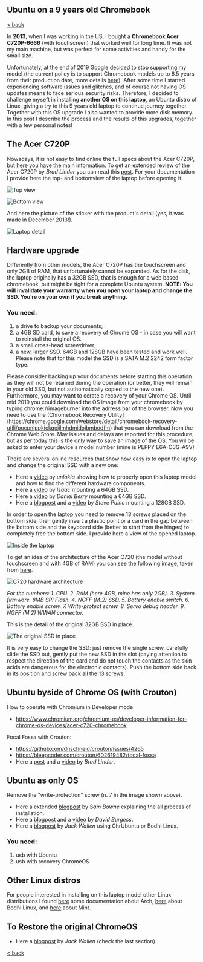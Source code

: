 ## Ubuntu on a 9 years old Chromebook

[< back](https://codethepast.github.io/)

In **2013**, when I was working in the US, I bought a **Chromebook Acer C720P-6666** (with touchscreen) that worked well for long time. It was not my main machine, but was perfect for some activities and handy for the small size.

Unfortunately, at the end of 2019 Google decided to stop supporting my model (the current policy is to support Chromebook models up to 6.5 years from their production date, more details [here](https://www.theguardian.com/technology/askjack/2019/sep/12/can-i-still-use-my-chromebook-now-it-is-no-longer-supported)). After some time I started experiencing software issues and glitches, and of course not having OS updates means to face serious security risks. Therefore, I decided to challenge myseft in installing **another OS on this laptop**, an Ubuntu distro of Linux, giving a try to this 9 years old laptop to continue journey together. Together with this OS upgrade I also wanted to provide more disk memory. In this post I describe the process and the results of this upgrades, together with a few personal notes!

## The Acer C720P

Nowadays, it is not easy to find online the full specs about the Acer C720P, but [here](https://www.laptopmag.com/reviews/laptops/acer-chromebook-c720p) you have the main information. To get an extended review of the Acer C720P by *Brad Linder* you can read this [post](https://liliputing.com/2014/03/acer-c720p-touchscreen-chromebook-review.html).
For your documentation I provide here the top- and bottomview of the laptop before opening it.

![Top view](https://codethepast.github.io/UbuntuOnChromebook/UbuntuOnChrome10.jpg)

![Bottom view](https://codethepast.github.io/UbuntuOnChromebook/UbuntuOnChrome11.jpg)

And here the picture of the sticker with the product's detail (yes, it was made in December 2013!).

![Laptop detail](https://codethepast.github.io/UbuntuOnChromebook/UbuntuOnChrome12.jpg)


## Hardware upgrade

Differently from other models, the Acer C720P has the touchscreen and only 2GB of RAM, that unfortunately cannot be expanded. As for the disk, the laptop originally has a 32GB SSD, that is enough for a web based chromebook, but might be tight for a complete Ubuntu system. 
**NOTE: You will invalidate your warranty when you open your laptop and change the SSD. You’re on your own if you break anything.**

### You need:
1. a drive to backup your documents;
2. a 4GB SD card, to save a recovery of Chrome OS - in case you will want to reinstall the original OS.
3. a small cross-head screwdriver;
4. a new, larger SSD. 64GB and 128GB have been tested and work well. Please note that for this model the SSD is a SATA M.2 2242 form factor type.

Please consider backing up your documents before starting this operation as they will not be retained during the operation (or better, they will remain in your old SSD, but not authomatically copied to the new one).
Furthermore, you may want to cerate a recovery of your Chrome OS. Until mid 2019 you could download the OS image from your chromebook by typing chrome://imageburner into the adrress bar of the browser. Now you need to use the (Chromebook Recovery Utility](https://chrome.google.com/webstore/detail/chromebook-recovery-utili/pocpnlppkickgojjlmhdmidojbmbodfm) that you can download from the Chrome Web Store. May issues and delays are reported for this procedure, but as per today this is the only way to save an image of the OS. You wil be asked to enter your device's model number (mine is PEPPY E6A-O3G-A9V)  

There are several online resources that show how easy is to open the laptop and change the original SSD with a new one:
- Here a [video](https://www.youtube.com/watch?v=AZa5kWBfbWM) by *unlokia* showing how to properly open this laptop model and how to find the different hardware components.
- Here a [video](https://www.youtube.com/watch?v=LrrL2Qy2PGI) by *Isaac* mounting a 64GB SSD. 
- Here a [video](https://www.youtube.com/watch?v=c9rKQVtEjNc) by *Daniel Berry* mounting a 64GB SSD.
- Here a [blogpost](https://www.umpcportal.com/2014/01/how-to-upgrade-the-acer-c720-chromebook-with-an-m-2-sata-from-mydigitalsdd/) and a [video](https://www.youtube.com/watch?v=-jOHHyJMgWk) by *Steve Paine* mounting a 128GB SSD.

In order to open the laptop you need to remove 13 screws placed on the bottom side, then gently insert a plastic point or a card in the gap between the bottom side and the keyboard side (better to start from the hinges) to completely free the bottom side. I provide here a view of the opened laptop.

![Inside the laptop](https://codethepast.github.io/UbuntuOnChromebook/UbuntuOnChrome13.jpg)

To get an idea of the architecture of the Acer C720 (the model without touchscreen and with 4GB of RAM) you can see the following image, taken from [here](https://www.chromium.org/chromium-os/developer-information-for-chrome-os-devices/acer-c720-chromebook).

![C720 hardware architecture](https://samsclass.info/128/proj/c720-chromebook-annotated-innards.png)

*For the numbers: 1. CPU. 2. RAM (here 4GB, mine has only 2GB). 3. System firmware. 8MB SPI Flash. 4. NGFF (M.2) SSD. 5. Battery enable switch. 6. Battery enable screw. 7. Write-protect screw. 8. Servo debug header. 9. NGFF (M.2) WWAN connector.*

This is the detail of the original 32GB SSD in place.

![The original SSD in place](https://codethepast.github.io/UbuntuOnChromebook/UbuntuOnChrome14.jpg)

It is very easy to change the SSD: just remove the single screw, carefully slide the SSD out, gently put the new SSD in the slot (paying attention to respect the direction of the card and do not touch the contacts as the skin acids are dangerous for the electronic contacts).
Push the bottom side back in its position and screw back all the 13 screws.




## Ubuntu byside of Chrome OS (with Crouton)

How to operate with Chromium in Developer mode:
- https://www.chromium.org/chromium-os/developer-information-for-chrome-os-devices/acer-c720-chromebook

Focal Fossa with Crouton:
- https://github.com/dnschneid/crouton/issues/4265
- https://bleepcoder.com/crouton/602619482/focal-fossa
- Here a [post](https://liliputing.com/2014/03/acer-c720p-touchscreen-chromebook-review.html) and a [video](https://www.youtube.com/watch?v=bYGAr_OBBoo) by *Brad Linder*.


## Ubuntu as only OS

Remove the "write-protection" screw (n. 7 in the image shown above).

- Here a extended [blogpost](https://samsclass.info/128/proj/chromebooks3.htm) by *Sam Bowne* explaining the all process of installation.
- Here a [blogpost](https://dbtechreviews.com/2018/09/how-to-install-ubuntu-on-chromebook-and-remove-chromeos/) and a [video](https://www.youtube.com/watch?v=AxsckwmRhfw) by *David Burgess*.
- Here a [blogpost](https://www.linux.com/topic/desktop/how-install-linux-acer-c720-chromebook/) by *Jack Wallen* using ChrUbuntu or Bodhi Linux.

### You need:
1. usb with Ubuntu
2. usb with recovery ChromeOS


## Other Linux distros

For people interested in installing on this laptop model other Linux distributions I found [here](https://wiki.archlinux.org/title/Acer_C720_Chromebook#Locating_the_Write-Protect_Screw) some documentation about Arch, [here](http://jeffhoogland.blogspot.com/2014/01/) about Bodhi Linux, and [here](https://www.youtube.com/watch?v=dq44cHvxTXI&t=327s) about Mint.


## To Restore the original ChromeOS

- Here a [blogpost](https://www.linux.com/topic/desktop/how-install-linux-acer-c720-chromebook/) by *Jack Wallen* (check the last section).


[< back](https://codethepast.github.io/)
